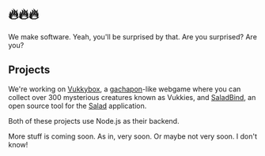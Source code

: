 # 🔥🔥🔥
We make software. Yeah, you'll be surprised by that. Are you surprised? Are you?

## Projects
We're working on [Vukkybox](https://vukkybox.com), a [gachapon](https://en.wikipedia.org/wiki/Gashapon)-like webgame where you can collect over 300 mysterious creatures known as Vukkies, and [SaladBind](https://github.com/vukkyltd/saladbind), an open source tool for the [Salad](https://salad.com) application.

Both of these projects use Node.js as their backend.

More stuff is coming soon. As in, very soon. Or maybe not very soon. I don't know!
